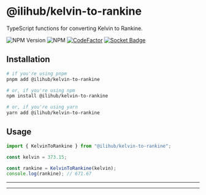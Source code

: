 # @ilihub/kelvin-to-rankine

TypeScript functions for converting Kelvin to Rankine.

![NPM Version](https://img.shields.io/npm/v/%40ilihub%2Fkelvin-to-rankine?color=33cd56&logo=npm)
![NPM](https://img.shields.io/npm/l/%40ilihub%2Fkelvin-to-rankine)
[![CodeFactor](https://www.codefactor.io/repository/github/ilihub/npm/badge)](https://www.codefactor.io/repository/github/ilihub/npm)
[![Socket Badge](https://socket.dev/api/badge/npm/package/@ilihub/kelvin-to-rankine)](https://socket.dev/npm/package/@ilihub/kelvin-to-rankine)

## Installation

```bash
# if you're using pnpm
pnpm add @ilihub/kelvin-to-rankine

# or, if you're using npm
npm install @ilihub/kelvin-to-rankine

# or, if you're using yarn
yarn add @ilihub/kelvin-to-rankine
```

## Usage

```javascript
import { KelvinToRankine } from "@ilihub/kelvin-to-rankine";

const kelvin = 373.15;

const rankine = KelvinToRankine(kelvin);
console.log(rankine); // 671.67
```

---

<!-- sponsors_and_backers_section_start -->

<!-- sponsors_and_backers_section_end -->

---
